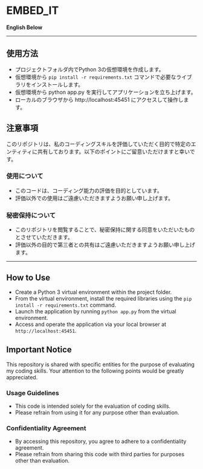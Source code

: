 # EMBED_IT

**English Below**

---

## 使用方法

- プロジェクトフォルダ内でPython 3の仮想環境を作成します。
- 仮想環境から `pip install -r requirements.txt` コマンドで必要なライブラリをインストールします。
- 仮想環境から python app.py を実行してアプリケーションを立ち上げます。
- ローカルのブラウザから http://localhost:45451 にアクセスして操作します。

## 注意事項

このリポジトリは、私のコーディングスキルを評価していただく目的で特定のエンティティに共有しております。以下のポイントにご留意いただけますと幸いです。

### 使用について

- このコードは、コーディング能力の評価を目的としています。
- 評価以外での使用はご遠慮いただきますようお願い申し上げます。

### 秘密保持について

- このリポジトリを閲覧することで、秘密保持に関する同意をいただいたものとさせていただきます。
- 評価以外の目的で第三者との共有はご遠慮いただきますようお願い申し上げます。

---

## How to Use

- Create a Python 3 virtual environment within the project folder.
- From the virtual environment, install the required libraries using the `pip install -r requirements.txt` command.
- Launch the application by running `python app.py` from the virtual environment.
- Access and operate the application via your local browser at `http://localhost:45451`.

## Important Notice

This repository is shared with specific entities for the purpose of evaluating my coding skills. Your attention to the following points would be greatly appreciated.

### Usage Guidelines

- This code is intended solely for the evaluation of coding skills.
- Please refrain from using it for any purpose other than evaluation.

### Confidentiality Agreement

- By accessing this repository, you agree to adhere to a confidentiality agreement.
- Please refrain from sharing this code with third parties for purposes other than evaluation.
